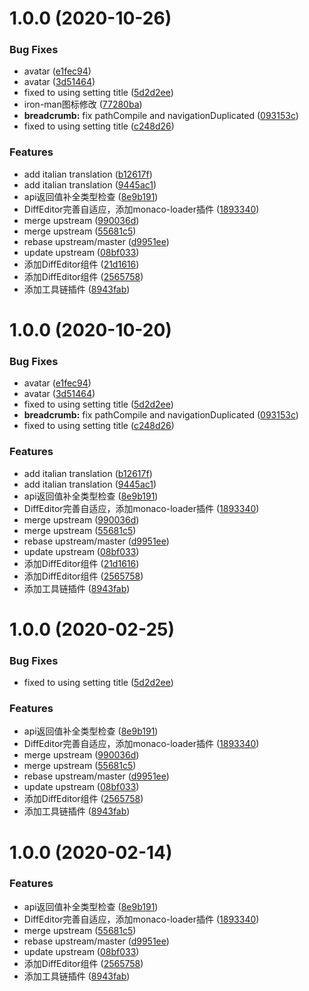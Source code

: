 # 1.0.0 (2020-10-26)


### Bug Fixes

* avatar ([e1fec94](https://github.com/armour/vue-typescript-admin-template/commit/e1fec9435b103bd86b25cac2ade94d1a9d5547ba))
* avatar ([3d51464](https://github.com/armour/vue-typescript-admin-template/commit/3d51464f020bd243509664b47f01ff4a64f2c9b9))
* fixed to using setting title ([5d2d2ee](https://github.com/armour/vue-typescript-admin-template/commit/5d2d2ee33aacb683b852603b8806a1309c5f52e6))
* iron-man图标修改 ([77280ba](https://github.com/armour/vue-typescript-admin-template/commit/77280baecb61b37612d1c2920f79cadfcd3e139b))
* **breadcrumb:** fix pathCompile and navigationDuplicated ([093153c](https://github.com/armour/vue-typescript-admin-template/commit/093153c93b177e6e7a5396a6fbb8e4b743564b7e))
* fixed to using setting title ([c248d26](https://github.com/armour/vue-typescript-admin-template/commit/c248d26b28abf895782f912cc43bcbcbd1f10013))


### Features

* add italian translation ([b12617f](https://github.com/armour/vue-typescript-admin-template/commit/b12617ff088d5a67651a0ce689b984abbd22dae3))
* add italian translation ([9445ac1](https://github.com/armour/vue-typescript-admin-template/commit/9445ac1a59aee0023affd88085fefc41e0cee343))
* api返回值补全类型检查 ([8e9b191](https://github.com/armour/vue-typescript-admin-template/commit/8e9b1918d1977f279e610b8290d1323417aa4bff))
* DiffEditor完善自适应，添加monaco-loader插件 ([1893340](https://github.com/armour/vue-typescript-admin-template/commit/18933405aeebf7262c4fc27cf5864ea539810adc))
* merge upstream ([990036d](https://github.com/armour/vue-typescript-admin-template/commit/990036d316afd80ad976e0fbf7cfaec1f7c9cd16))
* merge upstream ([55681c5](https://github.com/armour/vue-typescript-admin-template/commit/55681c5119f46a2f79dfcc77ff1e0eda1ecf9ffa))
* rebase upstream/master ([d9951ee](https://github.com/armour/vue-typescript-admin-template/commit/d9951ee0f079b747b26e4837045eb16d244596ab))
* update upstream ([08bf033](https://github.com/armour/vue-typescript-admin-template/commit/08bf0338d532706e2a9572883b534a35048bbcd6))
* 添加DiffEditor组件 ([21d1616](https://github.com/armour/vue-typescript-admin-template/commit/21d16162c2c2789dd082842da85aa051de948911))
* 添加DiffEditor组件 ([2565758](https://github.com/armour/vue-typescript-admin-template/commit/256575836931fa2a1590aa6cd0b323e0b6daef2e))
* 添加工具链插件 ([8943fab](https://github.com/armour/vue-typescript-admin-template/commit/8943fab328bf25ed43ca332b7338956665941eec))



# 1.0.0 (2020-10-20)


### Bug Fixes

* avatar ([e1fec94](https://github.com/armour/vue-typescript-admin-template/commit/e1fec9435b103bd86b25cac2ade94d1a9d5547ba))
* avatar ([3d51464](https://github.com/armour/vue-typescript-admin-template/commit/3d51464f020bd243509664b47f01ff4a64f2c9b9))
* fixed to using setting title ([5d2d2ee](https://github.com/armour/vue-typescript-admin-template/commit/5d2d2ee33aacb683b852603b8806a1309c5f52e6))
* **breadcrumb:** fix pathCompile and navigationDuplicated ([093153c](https://github.com/armour/vue-typescript-admin-template/commit/093153c93b177e6e7a5396a6fbb8e4b743564b7e))
* fixed to using setting title ([c248d26](https://github.com/armour/vue-typescript-admin-template/commit/c248d26b28abf895782f912cc43bcbcbd1f10013))


### Features

* add italian translation ([b12617f](https://github.com/armour/vue-typescript-admin-template/commit/b12617ff088d5a67651a0ce689b984abbd22dae3))
* add italian translation ([9445ac1](https://github.com/armour/vue-typescript-admin-template/commit/9445ac1a59aee0023affd88085fefc41e0cee343))
* api返回值补全类型检查 ([8e9b191](https://github.com/armour/vue-typescript-admin-template/commit/8e9b1918d1977f279e610b8290d1323417aa4bff))
* DiffEditor完善自适应，添加monaco-loader插件 ([1893340](https://github.com/armour/vue-typescript-admin-template/commit/18933405aeebf7262c4fc27cf5864ea539810adc))
* merge upstream ([990036d](https://github.com/armour/vue-typescript-admin-template/commit/990036d316afd80ad976e0fbf7cfaec1f7c9cd16))
* merge upstream ([55681c5](https://github.com/armour/vue-typescript-admin-template/commit/55681c5119f46a2f79dfcc77ff1e0eda1ecf9ffa))
* rebase upstream/master ([d9951ee](https://github.com/armour/vue-typescript-admin-template/commit/d9951ee0f079b747b26e4837045eb16d244596ab))
* update upstream ([08bf033](https://github.com/armour/vue-typescript-admin-template/commit/08bf0338d532706e2a9572883b534a35048bbcd6))
* 添加DiffEditor组件 ([21d1616](https://github.com/armour/vue-typescript-admin-template/commit/21d16162c2c2789dd082842da85aa051de948911))
* 添加DiffEditor组件 ([2565758](https://github.com/armour/vue-typescript-admin-template/commit/256575836931fa2a1590aa6cd0b323e0b6daef2e))
* 添加工具链插件 ([8943fab](https://github.com/armour/vue-typescript-admin-template/commit/8943fab328bf25ed43ca332b7338956665941eec))



# 1.0.0 (2020-02-25)


### Bug Fixes

* fixed to using setting title ([5d2d2ee](https://github.com/armour/vue-typescript-admin-template/commit/5d2d2ee33aacb683b852603b8806a1309c5f52e6))


### Features

* api返回值补全类型检查 ([8e9b191](https://github.com/armour/vue-typescript-admin-template/commit/8e9b1918d1977f279e610b8290d1323417aa4bff))
* DiffEditor完善自适应，添加monaco-loader插件 ([1893340](https://github.com/armour/vue-typescript-admin-template/commit/18933405aeebf7262c4fc27cf5864ea539810adc))
* merge upstream ([990036d](https://github.com/armour/vue-typescript-admin-template/commit/990036d316afd80ad976e0fbf7cfaec1f7c9cd16))
* merge upstream ([55681c5](https://github.com/armour/vue-typescript-admin-template/commit/55681c5119f46a2f79dfcc77ff1e0eda1ecf9ffa))
* rebase upstream/master ([d9951ee](https://github.com/armour/vue-typescript-admin-template/commit/d9951ee0f079b747b26e4837045eb16d244596ab))
* update upstream ([08bf033](https://github.com/armour/vue-typescript-admin-template/commit/08bf0338d532706e2a9572883b534a35048bbcd6))
* 添加DiffEditor组件 ([2565758](https://github.com/armour/vue-typescript-admin-template/commit/256575836931fa2a1590aa6cd0b323e0b6daef2e))
* 添加工具链插件 ([8943fab](https://github.com/armour/vue-typescript-admin-template/commit/8943fab328bf25ed43ca332b7338956665941eec))



# 1.0.0 (2020-02-14)


### Features

* api返回值补全类型检查 ([8e9b191](https://github.com/armour/vue-typescript-admin-template/commit/8e9b1918d1977f279e610b8290d1323417aa4bff))
* DiffEditor完善自适应，添加monaco-loader插件 ([1893340](https://github.com/armour/vue-typescript-admin-template/commit/18933405aeebf7262c4fc27cf5864ea539810adc))
* merge upstream ([55681c5](https://github.com/armour/vue-typescript-admin-template/commit/55681c5119f46a2f79dfcc77ff1e0eda1ecf9ffa))
* rebase upstream/master ([d9951ee](https://github.com/armour/vue-typescript-admin-template/commit/d9951ee0f079b747b26e4837045eb16d244596ab))
* update upstream ([08bf033](https://github.com/armour/vue-typescript-admin-template/commit/08bf0338d532706e2a9572883b534a35048bbcd6))
* 添加DiffEditor组件 ([2565758](https://github.com/armour/vue-typescript-admin-template/commit/256575836931fa2a1590aa6cd0b323e0b6daef2e))
* 添加工具链插件 ([8943fab](https://github.com/armour/vue-typescript-admin-template/commit/8943fab328bf25ed43ca332b7338956665941eec))



